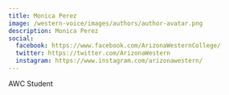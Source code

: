 ```yaml
---
title: Monica Perez
image: /western-voice/images/authors/author-avatar.png
description: Monica Perez
social:
  facebook: https://www.facebook.com/ArizonaWesternCollege/
  twitter: https://twitter.com/ArizonaWestern
  instagram: https://www.instagram.com/arizonawestern/
---
```


AWC Student